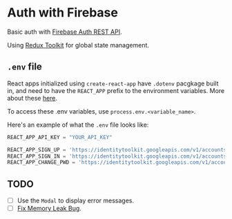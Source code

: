 # Auth with Firebase

Basic auth with [Firebase Auth REST API](https://firebase.google.com/docs/reference/rest/auth).

Using [Redux Toolkit](https://redux-toolkit.js.org/) for global state management.

## `.env` file

React apps initialized using `create-react-app` have `.dotenv` pacgkage built in, and need to have the `REACT_APP` prefix to the environment variables. More about these [here](https://create-react-app.dev/docs/adding-custom-environment-variables/).

To access these .env variables, use `process.env.<variable_name>`.

Here's an example of what the `.env` file looks like:

```js
REACT_APP_API_KEY = "YOUR_API_KEY"

REACT_APP_SIGN_UP = 'https://identitytoolkit.googleapis.com/v1/accounts:signUp?key=${REACT_APP_API_KEY}'
REACT_APP_SIGN_IN = 'https://identitytoolkit.googleapis.com/v1/accounts:signInWithPassword?key=${REACT_APP_API_KEY}'
REACT_APP_CHANGE_PWD = 'https://identitytoolkit.googleapis.com/v1/accounts:update?key=${REACT_APP_API_KEY}'
```

## TODO

- [ ] Use the `Modal` to display error messages.
- [ ] [Fix Memory Leak Bug](https://github.com/sydrawat/auth/issues/1).
